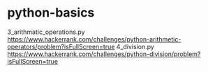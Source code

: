 # python-basics
3_arithmatic_operations.py https://www.hackerrank.com/challenges/python-arithmetic-operators/problem?isFullScreen=true
4_division.py https://www.hackerrank.com/challenges/python-division/problem?isFullScreen=true